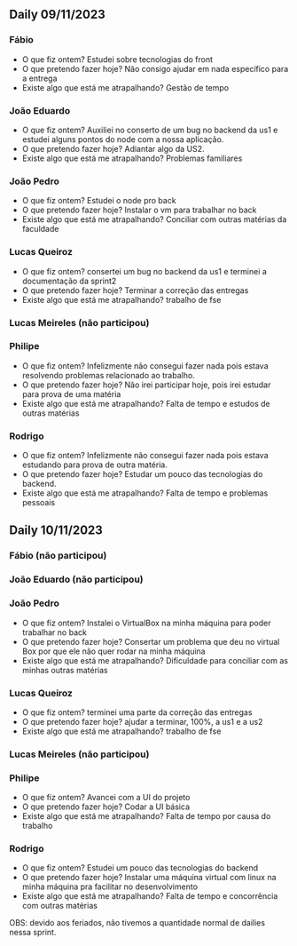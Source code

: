 ## Daily 09/11/2023
### Fábio
- O que fiz ontem? Estudei sobre tecnologias do front
- O que pretendo fazer hoje? Não consigo ajudar em nada específico para a entrega
- Existe algo que está me atrapalhando? Gestão de tempo

### João Eduardo
- O que fiz ontem? Auxiliei no conserto de um bug no backend da us1 e estudei alguns pontos do node com a nossa aplicação. 
- O que pretendo fazer hoje? Adiantar algo da US2.
- Existe algo que está me atrapalhando? Problemas familiares

### João Pedro
- O que fiz ontem? Estudei o node pro back
- O que pretendo fazer hoje? Instalar o vm para trabalhar no back
- Existe algo que está me atrapalhando? Conciliar com outras matérias da faculdade

### Lucas Queiroz
- O que fiz ontem? consertei um bug no backend da us1 e terminei a documentação da sprint2
- O que pretendo fazer hoje? Terminar a correção das entregas
- Existe algo que está me atrapalhando? trabalho de fse

### Lucas Meireles (não participou)

### Philipe
- O que fiz ontem? Infelizmente não consegui fazer nada pois estava resolvendo problemas relacionado ao trabalho.
- O que pretendo fazer hoje? Não irei participar hoje, pois irei estudar para prova de uma matéria
- Existe algo que está me atrapalhando? Falta de tempo e estudos de outras matérias

### Rodrigo
- O que fiz ontem? Infelizmente não consegui fazer nada pois estava estudando para prova de outra matéria.
- O que pretendo fazer hoje? Estudar um pouco das tecnologias do backend.
- Existe algo que está me atrapalhando? Falta de tempo e problemas pessoais

## Daily 10/11/2023
### Fábio (não participou)

### João Eduardo (não participou)

### João Pedro
- O que fiz ontem? Instalei o VirtualBox na minha máquina para poder trabalhar no back
- O que pretendo fazer hoje? Consertar um problema que deu no virtual Box por que ele não quer rodar na minha máquina
- Existe algo que está me atrapalhando? Dificuldade para conciliar com as minhas outras matérias

### Lucas Queiroz
- O que fiz ontem? terminei uma parte da correção das entregas
- O que pretendo fazer hoje? ajudar a terminar, 100%, a us1 e a us2 
- Existe algo que está me atrapalhando? trabalho de fse

### Lucas Meireles (não participou)

### Philipe 
- O que fiz ontem? Avancei com a UI do projeto
- O que pretendo fazer hoje? Codar a UI básica
- Existe algo que está me atrapalhando? Falta de tempo por causa do trabalho 

### Rodrigo
- O que fiz ontem? Estudei um pouco das tecnologias do backend
- O que pretendo fazer hoje? Instalar uma máquina virtual com linux na minha máquina pra facilitar no desenvolvimento
- Existe algo que está me atrapalhando? Falta de tempo e concorrência com outras matérias

OBS: devido aos feriados, não tivemos a quantidade normal de dailies nessa sprint.
